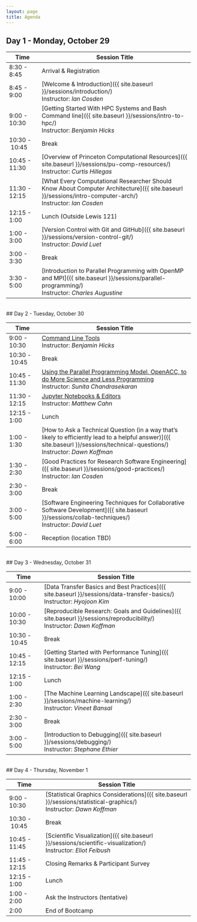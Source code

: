 ```yaml
---
layout: page
title: Agenda
---
```



## Day 1 - Monday, October 29

| Time | Session Title |
| ------ | ----- |
| 8:30 - 8:45 | Arrival & Registration |
| 8:45 - 9:00 | [Welcome & Introduction]({{ site.baseurl }}/sessions/introduction/) <br> Instructor: *Ian Cosden* |
| 9:00 - 10:30 | [Getting Started With HPC Systems and Bash Command line]({{ site.baseurl }}/sessions/intro-to-hpc/) <br> Instructor: *Benjamin Hicks*|
| 10:30&nbsp;-&nbsp;10:45 | Break |
| 10:45 - 11:30 | [Overview of Princeton Computational Resources]({{ site.baseurl }}/sessions/pu-comp-resources/) <br> Instructor: *Curtis Hillegas* |
| 11:30 - 12:15 | [What Every Computational Researcher Should Know About Computer Architecture]({{ site.baseurl }}/sessions/intro-computer-arch/)  <br> Instructor: *Ian Cosden* |
| 12:15 - 1:00 | Lunch (Outside Lewis 121)|
| 1:00 - 3:00 | [Version Control with Git and GitHub]({{ site.baseurl }}/sessions/version-control-git/)  <br> Instructor: *David Luet* |
| 3:00 - 3:30 | Break |
| 3:30 - 5:00 | [Introduction to Parallel Programming with OpenMP and MPI]({{ site.baseurl }}/sessions/parallel-programming/)  <br> Instructor: *Charles Augustine*|

<br>
## Day 2 - Tuesday, October 30

| Time | Session Title |
| ------ | ----- |
| 9:00 - 10:30 | [Command Line Tools]({{site.baseurl}}/sessions/command-line-tools/) <br> Instructor: *Benjamin Hicks* |
| 10:30&nbsp;-&nbsp;10:45 | Break |
| 10:45 - 11:30 | [Using the Parallel Programming Model, OpenACC, to do More Science and Less Programming]({{site.baseurl}}/sessions/openacc/) <br> Instructor: *Sunita Chandrasekaran*  |
| 11:30 - 12:15 | [Jupyter Notebooks & Editors]({{site.baseurl}}/sessions/jupyter-notebooks/) <br> Instructor: *Matthew Cahn* |
| 12:15 - 1:00 | Lunch |
| 1:00 - 1:30 | [How to Ask a Technical Question (in a way that’s likely to efficiently lead to a helpful answer)]({{ site.baseurl }}/sessions/technical-questions/) <br> Instructor: *Dawn Koffman* |
| 1:30 - 2:30 | [Good Practices for Research Software Engineering]({{ site.baseurl }}/sessions/good-practices/) <br> Instructor: *Ian Cosden* |
| 2:30 - 3:00 | Break |
| 3:00 - 5:00 | [Software Engineering Techniques for Collaborative Software Development]({{ site.baseurl }}/sessions/collab-techniques/) <br> Instructor: *David Luet* |
| 5:00 - 6:00 | Reception (location TBD) |


<br>
## Day 3 - Wednesday, October 31

| Time | Session Title |
| ------ | ----- |
| 9:00 - 10:00 | [Data Transfer Basics and Best Practices]({{ site.baseurl }}/sessions/data-transfer-basics/) <br> Instructor: *Hyojoon Kim* |
| 10:00 - 10:30 | [Reproducible Research: Goals and Guidelines]({{ site.baseurl  }}/sessions/reproducibility/) <br> Instructor: *Dawn Koffman* |
| 10:30&nbsp;-&nbsp;10:45 | Break |
| 10:45 - 12:15 | [Getting Started with Performance Tuning]({{ site.baseurl }}/sessions/perf-tuning/) <br> Instructor: *Bei Wang* |
| 12:15 - 1:00 | Lunch |
| 1:00 - 2:30 | [The Machine Learning Landscape]({{ site.baseurl }}/sessions/machine-learning/) <br> Instructor: *Vineet Bansal*  |
| 2:30 - 3:00 | Break |
| 3:00 - 5:00 |  [Introduction to Debugging]({{ site.baseurl  }}/sessions/debugging/) <br> Instructor: *Stephane Ethier* |

<br>
## Day 4 - Thursday, November 1

| Time | Session Title |
| ------ | ----- |
| 9:00 - 10:30 | [Statistical Graphics Considerations]({{ site.baseurl }}/sessions/statistical-graphics/) <br> Instructor: *Dawn Koffman* |
| 10:30&nbsp;-&nbsp;10:45 | Break |
| 10:45 - 11:45 | [Scientific Visualization]({{ site.baseurl }}/sessions/scientific-visualization/) <br> Instructor: *Eliot Feibush* |
| 11:45 - 12:15 | Closing Remarks & Participant Survey |
| 12:15 - 1:00 | Lunch |
| 1:00 - 2:00 | Ask the Instructors (tentative) |
| 2:00 | End of Bootcamp |
